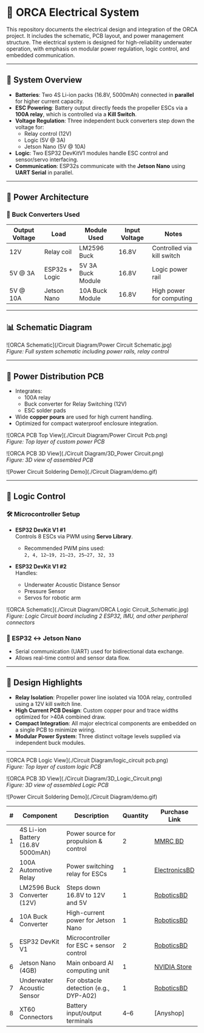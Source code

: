 # 🐋 ORCA Electrical System

This repository documents the electrical design and integration of the ORCA project. It includes the schematic, PCB layout, and power management structure. The electrical system is designed for high-reliability underwater operation, with emphasis on modular power regulation, logic control, and embedded communication.

---

## 📐 System Overview

- **Batteries**: Two 4S Li-ion packs (16.8V, 5000mAh) connected in **parallel** for higher current capacity.
- **ESC Powering**: Battery output directly feeds the propeller ESCs via a **100A relay**, which is controlled via a **Kill Switch**.
- **Voltage Regulation**: Three independent buck converters step down the voltage for:
  - Relay control (12V)
  - Logic (5V @ 3A)
  - Jetson Nano (5V @ 10A)
- **Logic**: Two ESP32 DevKitV1 modules handle ESC control and sensor/servo interfacing.
- **Communication**: ESP32s communicate with the **Jetson Nano** using **UART Serial** in parallel.

---

## 🔋 Power Architecture

### 🔌 Buck Converters Used

| Output Voltage | Load           | Module Used     | Input Voltage | Notes                        |
|----------------|----------------|------------------|----------------|-------------------------------|
| 12V            | Relay coil     | LM2596 Buck       | 16.8V          | Controlled via kill switch   |
| 5V @ 3A        | ESP32s + Logic | 5V 3A Buck Module | 16.8V          | Logic power rail             |
| 5V @ 10A       | Jetson Nano    | 10A Buck Module   | 16.8V          | High power for computing     |

---

## 📊 Schematic Diagram

![ORCA Schematic](/Circuit Diagram/Power Circuit Schematic.jpg)  
*Figure: Full system schematic including power rails, relay control*

---

## 🧩 Power Distribution PCB

- Integrates:
  - 100A relay
  - Buck converter for Relay Switching (12V)
  - ESC solder pads
- Wide **copper pours** are used for high current handling.
- Optimized for compact waterproof enclosure integration.

![ORCA PCB Top View](./Circuit Diagram/Power Circuit Pcb.png)  
*Figure: Top layer of custom power PCB*

![ORCA PCB 3D View](./Circuit Diagram/3D_Power Circuit.png)  
*Figure: 3D view of assembled PCB*

![Power Circuit Soldering Demo](./Circuit Diagram/demo.gif)

---

## 🧠 Logic Control

### 🛠️ Microcontroller Setup

- **ESP32 DevKit V1 #1**  
  Controls 8 ESCs via PWM using **Servo Library**.
  - Recommended PWM pins used:  
    `2, 4, 12–19, 21–23, 25–27, 32, 33`

- **ESP32 DevKit V1 #2**  
  Handles:
  - Underwater Acoustic Distance Sensor
  - Pressure Sensor
  - Servos for robotic arm

![ORCA Schematic](./Circuit Diagram/ORCA Logic Circuit_Schematic.jpg)  
*Figure: Logic Circuit board including 2 ESP32, IMU, and other peripheral connectors*

### 🔄 ESP32 ↔ Jetson Nano

- Serial communication (UART) used for bidirectional data exchange.
- Allows real-time control and sensor data flow.

---

## 🧱 Design Highlights

- **Relay Isolation**: Propeller power line isolated via 100A relay, controlled using a 12V kill switch line.
- **High Current PCB Design**: Custom copper pour and trace widths optimized for >40A combined draw.
- **Compact Integration**: All major electrical components are embedded on a single PCB to minimize wiring.
- **Modular Power System**: Three distinct voltage levels supplied via independent buck modules.

---

![ORCA PCB Logic View](./Circuit Diagram/logic_circuit pcb.png)  
*Figure: Top layer of custom logic PCB*

![ORCA PCB 3D View](./Circuit Diagram/3D_Logic_Circuit.png)  
*Figure: 3D view of assembled Logic PCB*

![Power Circuit Soldering Demo](./Circuit Diagram/demo.gif)

| #  | Component                         | Description                              | Quantity | Purchase Link                                                                                                                         |
| -- | --------------------------------- | ---------------------------------------- | -------- | ------------------------------------------------------------------------------------------------------------------------------------- |
| 1  | 4S Li-ion Battery (16.8V 5000mAh) | Power source for propulsion & control    | 2        | [MMRC BD](https://www.mmrcbd.com/bt-14-8v-5200mah-65c-4s-lipo-battery)   |
| 2  | 100A Automotive Relay             | Power switching relay for ESCs           | 1        | [ElectronicsBD](https://www.electronics.com.bd/components-price-in-Bangladesh/12vdc-100a-heavy-duty-double-contacts-5-contacts-silver-contacts-automatic-relay) |
| 3  | LM2596 Buck Converter (12V)       | Steps down 16.8V to 12V and 5V           | 1        | [RoboticsBD](https://store.roboticsbd.com/components/1524-lm2596-dc-dc-step-down-buck-converter-with-digital-tube-display-robotics-bangladesh.html)                                                                                                                                                                      |
| 4  | 10A Buck Converter             | High-current power for Jetson Nano       | 1        | [RoboticsBD](https://store.roboticsbd.com/power-module-adapter/1764-voltage-regulator-buck-converter-max-5-40v-to-12-36v-step-down-robotics-bangladesh.html)                                                                                        |
| 5  | ESP32 DevKit V1                   | Microcontroller for ESC + sensor control | 2        | [RoboticsBD](https://store.roboticsbd.com/development-boards/2266-esp32-dev-board-ch340-usb-c-robotics-bangladesh.html)                                                                                        |
| 6  | Jetson Nano (4GB)                 | Main onboard AI computing unit           | 1        | [NVIDIA Store](https://developer.nvidia.com/embedded/jetson-nano-developer-kit)                                                                                     |
| 7  | Underwater Acoustic Sensor        | For obstacle detection (e.g., DYP-A02)   | 1        | [RoboticsBD](https://store.roboticsbd.com/underwater-robotics/3096-ip68-underwater-ultrasonic-obstacle-avoidance-sensor-3m-uart-robotics-bangladesh.html)                                            |                           |
| 8 | XT60 Connectors                   | Battery input/output terminals           | 4–6      | [Anyshop]                                                                              |

